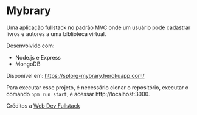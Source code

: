 # Mybrary

Uma aplicação fullstack no padrão MVC onde um usuário pode cadastrar livros e autores a uma biblioteca virtual.

Desenvolvido com:
- Node.js e Express
- MongoDB

Disponível em: https://splorg-mybrary.herokuapp.com/

Para executar esse projeto, é necessário clonar o repositório, executar o comando `npm run start`, e acessar http://localhost:3000.

Créditos a [Web Dev Fullstack](https://youtube.com/playlist?list=PLZlA0Gpn_vH8jbFkBjOuFjhxANC63OmXM)
